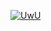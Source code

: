 <a href="https://github.com/Fangzbotz2007"><img src="http://readme-typing-svg.herokuapp.com?color=FFFFFF&center=true&vCenter=true&multiline=false&lines=Damian+BOT+Multi+Device;Base+ori+by+HermanChannel;Recode+By+DamianBotz;Give+star+and+forks+this+Repo+:D;Follow+My+Github" alt="UwU">
</p>
